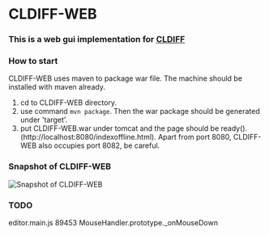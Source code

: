 # CLDIFF-WEB
### This is a web gui implementation for [CLDIFF](https://github.com/FudanSELab/CLDIFF)


### How to start

CLDIFF-WEB uses maven to package war file. The machine should be installed with maven already.
1. cd to CLDIFF-WEB directory.
2. use command `mvn package`. Then the war package should be generated under 'target'.
3. put CLDIFF-WEB.war under tomcat and the page should be ready().(http://localhost:8080/indexoffline.html).
Apart from port 8080, CLDIFF-WEB also occupies port 8082, be careful.


### Snapshot of CLDIFF-WEB
![Snapshot of CLDIFF-WEB](snapshot.png)


### TODO

editor.main.js 89453 MouseHandler.prototype._onMouseDown 



